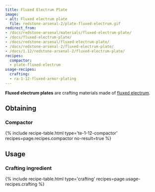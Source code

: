 ```yaml
---
title: Fluxed Electrum Plate
image:
- alt: Fluxed electrum plate
  file: redstone-arsenal-2/plate-fluxed-electrum.gif
redirect_from:
- /docs/redstone-arsenal/materials/fluxed-electrum-plate/
- /docs/fluxed-electrum-plate/
- /docs/redstone-arsenal/fluxed-electrum-plate/
- /docs/redstone-arsenal-2/fluxed-electrum-plate/
- /docs/1.12/redstone-arsenal-2/fluxed-electrum-plate/
recipes:
  compactor:
  - plate-fluxed-electrum
usage-recipes:
  crafting:
  - ra-1-12-fluxed-armor-plating
---
```


**Fluxed electrum plates** are crafting materials made of [fluxed
electrum](../fluxed-electrum-ingot/).


Obtaining
---------

### Compactor
{% include recipe-table.html type='te-1-12-compactor' recipes=page.recipes.compactor no-result=true %}


Usage
-----

### Crafting ingredient
{% include recipe-table.html type='crafting' recipes=page.usage-recipes.crafting %}
